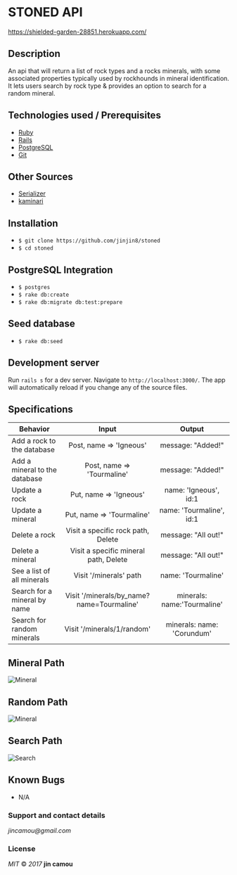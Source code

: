 # STONED API
https://shielded-garden-28851.herokuapp.com/

## Description

An api that will return a list of rock types and a rocks minerals, with some associated properties typically used by rockhounds in mineral identification. It lets users search by rock type & provides an option to search for a random mineral.

## Technologies used / Prerequisites

* [Ruby](https://www.ruby-lang.org/en/downloads/)
* [Rails](http://rubyonrails.org/)
* [PostgreSQL](https://www.postgresql.org/docs/9.2/static/app-psql.html)
* [Git](https://git-scm.com/)

## Other Sources

* [Serializer](https://blog.engineyard.com/2015/active-model-serializers)
* [kaminari](https://github.com/kaminari/kaminari)

## Installation

* `$ git clone https://github.com/jinjin8/stoned`
* `$ cd stoned`

## PostgreSQL Integration

* `$ postgres`
* `$ rake db:create`
* `$ rake db:migrate db:test:prepare`

## Seed database

* `$ rake db:seed`

## Development server

Run `rails s` for a dev server. Navigate to `http://localhost:3000/`. The app will automatically reload if you change any of the source files.

## Specifications

| Behavior |  Input   |  Output  |
|----------|:--------:|:--------:|
|Add a rock to the database|Post, name => 'Igneous'|message: "Added!"|
|Add a mineral to the database|Post, name => 'Tourmaline'|message: "Added!"|
|Update a rock|Put, name => 'Igneous'|name: 'Igneous', id:1|
|Update a mineral|Put, name => 'Tourmaline'|name: 'Tourmaline', id:1|
|Delete a rock|Visit a specific rock path, Delete|message: "All out!"|
|Delete a mineral|Visit a specific mineral path, Delete|message: "All out!"|
|See a list of all minerals|Visit '/minerals' path|name: 'Tourmaline'|
|Search for a mineral by name|Visit '/minerals/by_name?name=Tourmaline'|minerals: name:'Tourmaline'|
|Search for random minerals|Visit '/minerals/1/random'|minerals: name: 'Corundum'|

## Mineral Path
![Mineral](public/images/minerals.png)
## Random Path
![Mineral](public/images/random.png)
## Search Path
![Search](public/images/by_name.png)

## Known Bugs
* N/A

### Support and contact details
  _jincamou@gmail.com_

### License
  _MIT_ &copy; _2017_ **jin camou**
